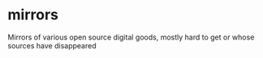 # mirrors
Mirrors of various open source digital goods, mostly hard to get or whose sources have disappeared
